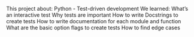 This project about: Python - Test-driven development
We learned:
What’s an interactive test
Why tests are important
How to write Docstrings to create tests
How to write documentation for each module and function
What are the basic option flags to create tests
How to find edge cases
